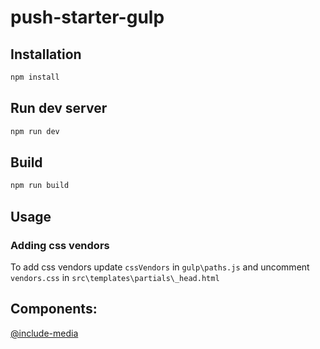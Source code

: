 # push-starter-gulp

## Installation

```bash
npm install
```

## Run dev server

```bash
npm run dev
```

## Build

```bash
npm run build
```

## Usage
### Adding css vendors
To add css vendors update `cssVendors` in `gulp\paths.js` and uncomment `vendors.css` in `src\templates\partials\_head.html`

## Components:
[@include-media](https://eduardoboucas.github.io/include-media/)
